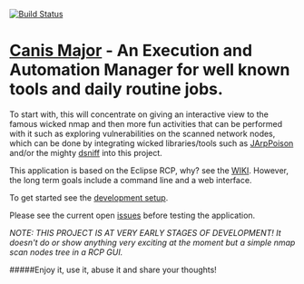 [![Build Status](https://secure.travis-ci.org/leaobr/CanisMajor.png)](http://travis-ci.org/leaobr/CanisMajor)

# [Canis Major](https://en.wikipedia.org/wiki/Canis_Major) - An Execution and Automation Manager for well known tools and daily routine jobs.

To start with, this will concentrate on giving an interactive view to the famous wicked nmap
and then more fun activities that can be performed with it such as exploring
vulnerabilities on the scanned network nodes, which can be done by integrating wicked libraries/tools
such as [JArpPoison](https://github.com/alamages/JArpPoison) and/or the mighty [dsniff](https://github.com/tecknicaltom/dsniff)
into this project.

This application is based on the Eclipse RCP, why? see the [WIKI](https://github.com/leaobr/CanisMajor/wiki/Why-Eclipse-RCP-application%3F).
However, the long term goals include a command line and a web interface.

To get started see the [development setup](https://github.com/leaobr/CanisMajor/wiki).

Please see the current open [issues](https://github.com/leaobr/CanisMajor/issues) before testing the application.


_NOTE: THIS PROJECT IS AT VERY EARLY STAGES OF DEVELOPMENT! It doesn't do or show anything very exciting at the moment but a simple nmap scan nodes tree in a RCP GUI._

#####Enjoy it, use it, abuse it and share your thoughts!
